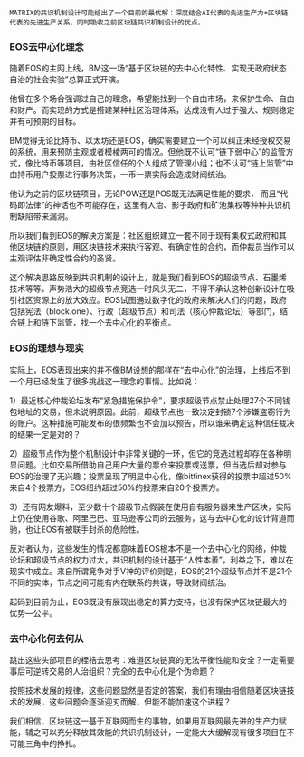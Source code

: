     MATRIX的共识机制设计可能给出了一个目前的最优解：深度结合AI代表的先进生产力+区块链代表的先进生产关系，同时吸收之前区块链共识机制设计的优点。

### EOS去中心化理念

随着EOS的主网上线，BM这一场“基于区块链的去中心化特性、实现无政府状态自治的社会实验”总算正式开演。

他曾在多个场合强调过自己的理念，希望能找到一个自由市场，来保护生命、自由和财产。而实现的方式是搭建某种社区治理体系，达成没有人过于强大、规则稳定并有可预期的目标。

BM觉得无论比特币、以太坊还是EOS，确实需要建立一个可以纠正未经授权交易的系统，用来预防主观或者模棱两可的情况。但他既不认可“链下弱中心”的监管方式，像比特币等项目，由社区信任的个人组成了管理小组；也不认可“链上监管”中由持币用户投票进行事务决策，一币一票实际会造成财阀统治。

他认为之前的区块链项目，无论POW还是POS既无法满足性能的要求， 而且“代码即法律”的神话也不可能存在，这里有人治、影子政府和矿池集权等种种共识机制缺陷带来漏洞。

所以我们看到EOS的解决方案是：社区组织建立一套不同于现有集权式政府和其他区块链的原则，用区块链技术来执行客观、有确定性的合约，而仲裁员当作可以主观评估非确定性合约的圣贤。

这个解决思路反映到共识机制的设计上，就是我们看到EOS的超级节点、石墨烯技术等等。声势浩大的超级节点竞选一时风头无二，不得不承认这种创新设计在吸引社区资源上的放大效应。EOS试图通过数字化的政府来解决人们的问题，政府包括宪法（block.one）、行政（超级节点）和司法（核心仲裁论坛）等部门，结合链上和链下监管，找一个去中心化的平衡点。


### EOS的理想与现实

实际上，EOS表现出来的并不像BM设想的那样在“去中心化”的治理，上线后不到一个月已经发生了很多挑战这一理念的事情。比如说：

 1）最近核心仲裁论坛发布“紧急措施保护令”，要求超级节点禁止处理27个不同钱包地址的交易，但未说明原因。此前，超级节点也一致决定封锁7个涉嫌盗窃行为的账户。这种措施可能发布的很频繁也不会加以预告，所以谁来确定这种信任裁决的结果一定是对的？

2）超级节点作为整个机制设计中非常关键的一环，但它的竞选过程却存在各种明显问题。比如交易所借助自己用户大量的票仓来投票或送票，但当选后却对参与EOS的治理了无兴趣；投票呈现了明显中心化，像bittinex获得的投票中超过50%来自4个投票方，EOS纽约超过50%的投票来自20个投票方。

3）还有网友爆料，至少数十个超级节点假装在使用自有服务器来生产区块，实际上仍在使用谷歌、阿里巴巴、亚马逊等公司的云服务，这与去中心化的设计背道而驰，也让EOS有被联手封杀的危险性。
 
反对者认为，这些发生的情况都意味着EOS根本不是一个去中心化的网络，仲裁论坛和超级节点的权力过大，共识机制的设计基于“人性本善”，利益之下，难以在现实中成立。来自所谓竞争对手V神的评价则是，EOS的21个超级节点并不是21个不同的实体，节点之间可能有内在联系的共谋，导致财阀统治。

起码到目前为止，EOS既没有展现出稳定的算力支持，也没有保护区块链最大的优势—公平。

### 去中心化何去何从

跳出这些头部项目的桎梏去思考：难道区块链真的无法平衡性能和安全？一定需要事后可逆转交易的人治组织？完全的去中心化是个伪命题？

按照技术发展的规律，这些问题显然是否定的答案，我们有理由相信随着区块链技术的发展，这些问题会逐渐迎刃而解，但能不能加速这个进程？

我们相信，区块链这一基于互联网而生的事物，如果用互联网最先进的生产力赋能，辅之可以充分释放其效能的共识机制设计，一定能大大缓解现有很多项目在不可能三角中的挣扎。